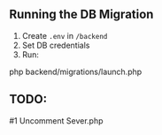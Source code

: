 ## Running the DB Migration

1. Create `.env` in `/backend`
2. Set DB credentials
3. Run:

php backend/migrations/launch.php

## TODO:

#1 Uncomment Sever.php